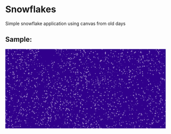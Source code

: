 # Snowflakes

Simple snowflake application using canvas from old days

## Sample:

![plot](https://github.com/matdudek/matdudek.github.io/blob/master/Snowflakes/images/sc1.jpg)
